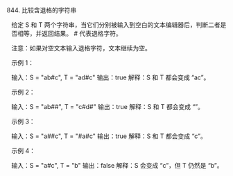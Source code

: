 844. 比较含退格的字符串

给定 S 和 T 两个字符串，当它们分别被输入到空白的文本编辑器后，判断二者是否相等，并返回结果。 # 代表退格字符。

注意：如果对空文本输入退格字符，文本继续为空。

 

示例 1：

输入：S = "ab#c", T = "ad#c"
输出：true
解释：S 和 T 都会变成 “ac”。

示例 2：

输入：S = "ab##", T = "c#d#"
输出：true
解释：S 和 T 都会变成 “”。

示例 3：

输入：S = "a##c", T = "#a#c"
输出：true
解释：S 和 T 都会变成 “c”。

示例 4：

输入：S = "a#c", T = "b"
输出：false
解释：S 会变成 “c”，但 T 仍然是 “b”。